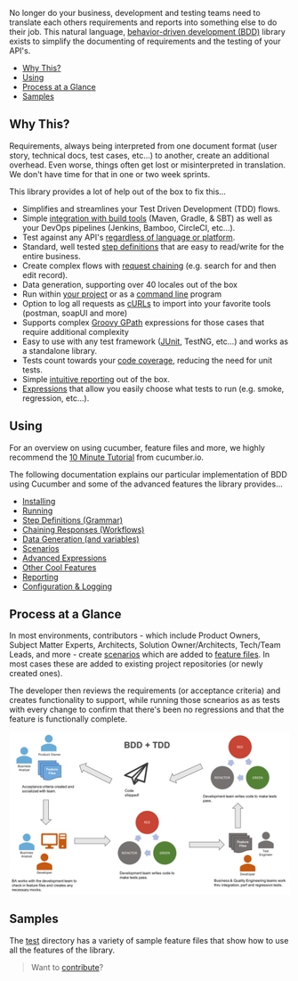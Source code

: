 No longer do your business, development and testing teams need to translate each others requirements and reports into something else to do their job.  This natural language, [behavior-driven development (BDD)](https://en.wikipedia.org/wiki/Behavior-driven_development) library exists to simplify the documenting of requirements and the testing of your API's.

* [Why This?](#why-this)
* [Using](#using)
* [Process at a Glance](#process-at-a-glance)
* [Samples](#samples)

## Why This?

Requirements, always being interpreted from one document format (user story, technical docs, test cases, etc...) to another, create an additional overhead. Even worse, things often get lost or misinterpreted in translation.  We don't have time for that in one or two week sprints.

This library provides a lot of help out of the box to fix this...

* Simplifies and streamlines your Test Driven Development (TDD) flows.
* Simple [integration with build tools](RUNNING.md#running) (Maven, Gradle, & SBT) as well as your DevOps pipelines (Jenkins, Bamboo, CircleCI, etc...).
* Test against any API's [regardless of language or platform](RUNNING.md#running-stand-alone).
* Standard, well tested [step definitions](GRAMMAR.md) that are easy to read/write for the entire business.
* Create complex flows with [request chaining](CHAINING.md) (e.g. search for and then edit record).
* Data generation, supporting over 40 locales out of the box
* Run within [your project](RUNNING.md#running) or as a [command line](RUNNING.md#running-stand-alone) program
* Option to log all requests as [cURLs](OTHERFEATURES.md#curl-logging) to import into your favorite tools (postman, soapUI and more)
* Supports complex [Groovy GPath](GPATH.md) expressions for those cases that require additional complexity
* Easy to use with any test framework ([JUnit](RUNNING.md#running), TestNG, etc...) and works as a standalone library.
* Tests count towards your [code coverage](OTHERFEATURES.md#jacoco-code-coverage), reducing the need for unit tests.
* Simple [intuitive reporting](REPORTING.md) out of the box.
* [Expressions](OTHERFEATURES.md#running-select-tests-aka-tagging) that allow you easily choose what tests to run (e.g. smoke, regression, etc...).

## Using

For an overview on using cucumber, feature files and more, we highly recommend the [10 Minute Tutorial](https://docs.cucumber.io/guides/10-minute-tutorial/) from cucumber.io.

The following documentation explains our particular implementation of BDD using Cucumber and some of the advanced features the library provides...

* [Installing](INSTALLING.md)
* [Running](RUNNING.md)
* [Step Definitions (Grammar)](GRAMMAR.md)
* [Chaining Responses (Workflows)](CHAINING.md)
* [Data Generation (and variables)](DATAGEN.md)
* [Scenarios](SCENARIOS.md)
* [Advanced Expressions](GPATH.md)
* [Other Cool Features](OTHERFEATURES.md)
* [Reporting](REPORTING.md)
* [Configuration & Logging](CONFIGURATION.md)

## Process at a Glance

In most environments, contributors - which include Product Owners, Subject Matter Experts, Architects, Solution Owner/Architects, Tech/Team Leads, and more - create [scenarios](docs/SCENARIOS.md) which are added to [feature files](docs/FEATURES.md). In most cases these are added to existing project repositories (or newly created ones).

The developer then reviews the requirements (or acceptance criteria) and creates functionality to support, while running those scnearios as as tests with every change to confirm that there's been no regressions and that the feature is functionally complete.

![The BDD + TDD Workflow](docs/samples/bdd+tdd.png "BDD + TDD Workflow")

## Samples

The [test](../src/test/resources/features/) directory has a variety of sample feature files that show how to use all the features of the library.

> Want to [contribute](../CONTRIBUTING.md)?
